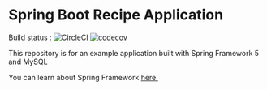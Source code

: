 # Spring Boot Recipe Application

Build status : [![CircleCI](https://circleci.com/gh/darshanadsw/spring5-mysql-recipe-app/tree/master.svg?style=svg)](https://circleci.com/gh/darshanadsw/spring5-mysql-recipe-app/tree/master)
[![codecov](https://codecov.io/gh/darshanadsw/spring5-mysql-recipe-app/branch/master/graph/badge.svg)](https://codecov.io/gh/darshanadsw/spring5-mysql-recipe-app)

This repository is for an example application built with Spring Framework 5 and MySQL

You can learn about Spring Framework [here.](https://spring.io/)